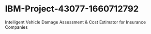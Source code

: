 # IBM-Project-43077-1660712792
Intelligent Vehicle Damage Assessment &amp; Cost Estimator for Insurance Companies
